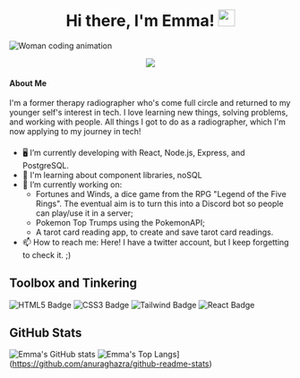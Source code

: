 <!-- **SurfingElectron/SurfingElectron** is a ✨ _special_ ✨ repository because its `README.md` (this file) appears on your GitHub profile. -->
<h1 align="center">
  Hi there, I'm Emma!
  <img src="https://media.giphy.com/media/hvRJCLFzcasrR4ia7z/giphy.gif" width="30px" alt="wave-emoji"/>
</h1>

![Woman coding animation](https://media.giphy.com/media/L1R1tvI9svkIWwpVYr/giphy.gif)

<div id="image-banner" align="center">
  <img src="https://media.giphy.com/media/L1R1tvI9svkIWwpVYr/giphy.gif">
</div>


#### About Me
I'm a former therapy radiographer who's come full circle and returned to my younger self's interest in tech. I love learning new things, solving problems, and working with people. All things I got to do as a radiographer, which I'm now applying to my journey in tech!

#### 
- 🖥️ I’m currently developing with React, Node.js, Express, and PostgreSQL.
- 🌱 I'm learning about component libraries, noSQL
- 🔭 I’m currently working on: 
  - Fortunes and Winds, a dice game from the RPG "Legend of the Five Rings". The eventual aim is to turn this into a Discord bot so people can play/use it in a server;
  - Pokemon Top Trumps using the PokemonAPI;
  - A tarot card reading app, to create and save tarot card readings.
- 📫 How to reach me: Here! I have a twitter account, but I keep forgetting to check it. ;)

## Toolbox and Tinkering
![HTML5 Badge](https://img.shields.io/badge/HTML-blueviolet?style=for-the-badge&logo=html5)
![CSS3 Badge](https://img.shields.io/badge/CSS-blueviolet?style=for-the-badge&logo=css3)
![Tailwind Badge](https://img.shields.io/badge/Tailwind-blueviolet?style=for-the-badge&logo=tailwindcss)
![React Badge](https://img.shields.io/badge/React-blueviolet?style=for-the-badge&logo=react)


## GitHub Stats
![Emma's GitHub stats](https://github-readme-stats.vercel.app/api?username=SurfingElectron&count_private=true&show_icons=true&theme=radical)
![Emma's Top Langs](https://github-readme-stats.vercel.app/api/top-langs/?username=SurfingElectron&langs_count=4&layout=compact&theme=radical)](https://github.com/anuraghazra/github-readme-stats)

<!--
https://github.com/anuraghazra/github-readme-stats
![Name](URL)
![Badge](URL)
![Badge](URL)
![Badge](URL)
![Badge](URL)
-->
